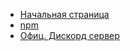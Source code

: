 <!-- _navbar.md -->

* [Начальная страница](/)
* [npm](https://npmjs.com/package/easy-api.ts)
* [Офиц. Дискорд сервер](https://discord.gg/fc6n37dCgY)
